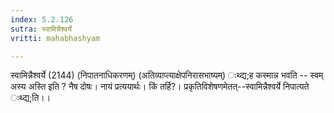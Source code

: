 ```yaml
---
index: 5.2.126
sutra: स्वामिन्नैश्वर्ये
vritti: mahabhashyam

---
```

 स्वामिन्नैश्वर्ये (2144) (निपातनाधिकरणम्) (अतिव्याप्त्याक्षेपनिरासभाष्यम्)        ःथ्द्य;ह कस्मान्न भवति -- स्वम् अस्य अस्ति इति ? नैष दोषः। नायं प्रत्ययार्थः। किं तर्हि?। प्रकृतिविशेषणमेतत्--स्वामिन्नैश्वर्ये निपात्यते ःथ्द्य;ति।। 